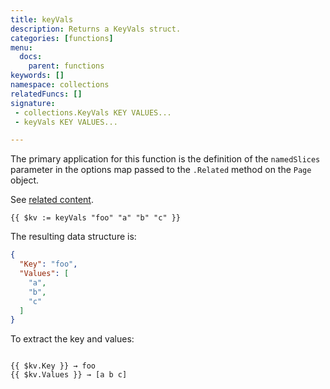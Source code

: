 ```yaml
---
title: keyVals
description: Returns a KeyVals struct.
categories: [functions]
menu:
  docs:
    parent: functions
keywords: []
namespace: collections
relatedFuncs: []
signature:
 - collections.KeyVals KEY VALUES...
 - keyVals KEY VALUES...

---
```


The primary application for this function is the definition of the `namedSlices` parameter in the options map passed to the `.Related` method on the `Page` object.

See [related content](/content-management/related).

```go-html-template
{{ $kv := keyVals "foo" "a" "b" "c" }}
```

The resulting data structure is:

```json
{
  "Key": "foo",
  "Values": [
    "a",
    "b",
    "c"
  ]
}
```

To extract the key and values:

```go-html-template

{{ $kv.Key }} → foo
{{ $kv.Values }} → [a b c]
```
